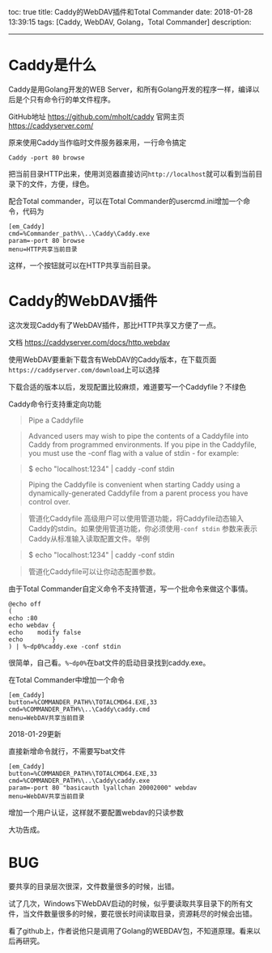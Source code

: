 toc: true
title: Caddy的WebDAV插件和Total Commander
date: 2018-01-28 13:39:15
tags: [Caddy, WebDAV, Golang，Total Commander]
description:

---

# Caddy是什么

Caddy是用Golang开发的WEB Server，和所有Golang开发的程序一样，编译以后是个只有命令行的单文件程序。

<!--more-->

GitHub地址 https://github.com/mholt/caddy
官网主页 https://caddyserver.com/

原来使用Caddy当作临时文件服务器来用，一行命令搞定

```
Caddy -port 80 browse
```

把当前目录HTTP出来，使用浏览器直接访问`http://localhost`就可以看到当前目录下的文件，方便，绿色。

配合Total commander，可以在Total Commander的usercmd.ini增加一个命令，代码为

```
[em_Caddy]
cmd=%Commander_path%\..\Caddy\Caddy.exe
param=-port 80 browse
menu=HTTP共享当前目录
```
这样，一个按钮就可以在HTTP共享当前目录。



# Caddy的WebDAV插件

这次发现Caddy有了WebDAV插件，那比HTTP共享又方便了一点。

文档 https://caddyserver.com/docs/http.webdav

使用WebDAV要重新下载含有WebDAV的Caddy版本，在下载页面`https://caddyserver.com/download`上可以选择

下载合适的版本以后，发现配置比较麻烦，难道要写一个Caddyfile？不绿色

Caddy命令行支持重定向功能

> Pipe a Caddyfile

> Advanced users may wish to pipe the contents of a Caddyfile into Caddy from programmed environments. If you pipe in the Caddyfile, you must use the -conf flag with a value of stdin - for example:

> $ echo "localhost:1234" | caddy -conf stdin

> Piping the Caddyfile is convenient when starting Caddy using a dynamically-generated Caddyfile from a parent process you have control over.


> 管道化Caddyfile
> 高级用户可以使用管道功能，将Caddyfile动态输入Caddy的stdin。如果使用管道功能，你必须使用`-conf stdin` 参数来表示Caddy从标准输入读取配置文件。举例

> $ echo "localhost:1234" | caddy -conf stdin

> 管道化Caddyfile可以让你动态配置参数。

由于Total Commander自定义命令不支持管道，写一个批命令来做这个事情。

```BAT
@echo off
(
echo :80
echo webdav {
echo    modify false
echo        }
) | %~dp0%caddy.exe -conf stdin
```

很简单，自己看。`%~dp0%`在bat文件的启动目录找到caddy.exe。

在Total Commander中增加一个命令

```
[em_Caddy]
button=%COMMANDER_PATH%\TOTALCMD64.EXE,33
cmd=%COMMANDER_PATH%\..\Caddy\caddy.cmd
menu=WebDAV共享当前目录
```

2018-01-29更新

直接新增命令就行，不需要写bat文件

```
[em_Caddy]
button=%COMMANDER_PATH%\TOTALCMD64.EXE,33
cmd=%COMMANDER_PATH%\..\Caddy\caddy.exe
param=-port 80 "basicauth lyallchan 20002000" webdav
menu=WebDAV共享当前目录
```
增加一个用户认证，这样就不要配置webdav的只读参数

大功告成。

# BUG

要共享的目录层次很深，文件数量很多的时候，出错。

试了几次，Windows下WebDAV启动的时候，似乎要读取共享目录下的所有文件，当文件数量很多的时候，要花很长时间读取目录，资源耗尽的时候会出错。

看了github上，作者说他只是调用了Golang的WEBDAV包，不知道原理。看来以后再研究。






